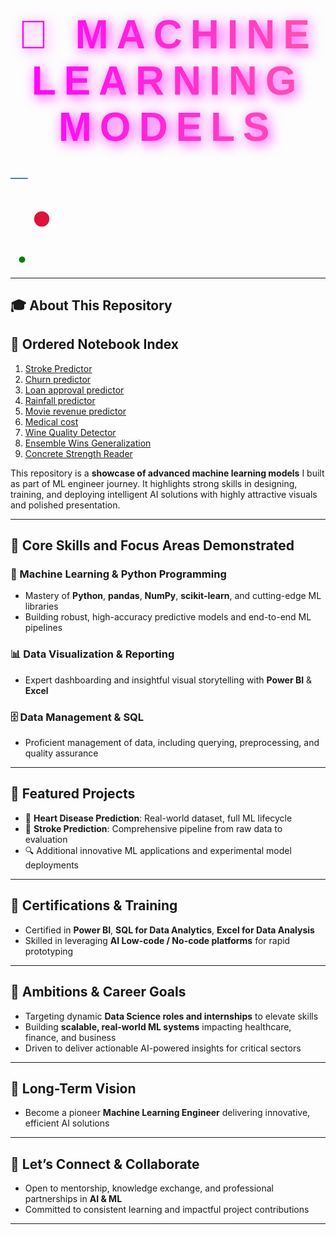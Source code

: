 <!-- 🌟 Animated Gradient Header -->
<h1 align="center" style="
  font-family: 'Segoe UI Black', 'Poppins', 'Trebuchet MS', sans-serif;
  font-weight: 900;
  font-size: 4rem;
  background: linear-gradient(270deg, #FF00FF, #00FFFF, #FF4500, #FFFF00, #FF00FF);
  background-size: 1200% 1200%;
  -webkit-background-clip: text;
  -webkit-text-fill-color: transparent;
  animation: ultraGradientMove 10s ease infinite;
  filter: drop-shadow(4px 4px 10px rgba(255, 0, 255, 0.9));
  letter-spacing: 0.2em;
  text-transform: uppercase;
  margin-bottom: 30px;
">
  🤖 Machine Learning Models
</h1>

<!-- 🔵 Animated Line -->
<svg width="100%" height="30">
  <line x1="0" y1="15" x2="100%" y2="15" stroke="steelblue" stroke-width="2">
    <animate attributeName="x2" from="0" to="100%" dur="2s" repeatCount="indefinite" />
  </line>
</svg>

<!-- 🔴 Pulsing Circle -->
<svg width="100" height="100">
  <circle cx="50" cy="50" r="10" fill="crimson">
    <animate attributeName="r" values="10;20;10" dur="1s" repeatCount="indefinite" />
  </circle>
</svg>

<!-- 🟢 Sliding Dot -->
<svg width="100%" height="30">
  <circle cx="0" cy="15" r="5" fill="green">
    <animate attributeName="cx" from="0" to="100%" dur="3s" repeatCount="indefinite" />
  </circle>
</svg>

---

## 🎓 About This Repository
## 📘 Ordered Notebook Index

01. [Stroke Predictor](./1.Stroke%20Predictor.ipynb)  
02. [Churn predictor](./2.Churn%20predictor.ipynb)  
03. [Loan approval predictor](./3.Loan%20approval%20predictor.ipynb)  
04. [Rainfall predictor](./4.Rainfall%20predictor.ipynb)  
05. [Movie revenue predictor](./5.Movie%20revenue%20predictor.ipynb)  
06. [Medical cost](./6.Medical%20cost.ipynb)  
07. [Wine Quality Detector](./7.Wine%20Quality%20Detector.ipynb)  
08. [Ensemble Wins Generalization](./8.Ensemble%20Wins%20Generalization.ipynb)  
09. [Concrete Strength Reader](./9.Concrete%20Strength%20Reader.ipynb)


This repository is a **showcase of advanced machine learning models** I built as part of ML engineer journey. It highlights strong skills in designing, training, and deploying intelligent AI solutions with highly attractive visuals and polished presentation.

---

## 🌈 Core Skills and Focus Areas Demonstrated

### 🐍 Machine Learning & Python Programming

- Mastery of **Python**, **pandas**, **NumPy**, **scikit-learn**, and cutting-edge ML libraries  
- Building robust, high-accuracy predictive models and end-to-end ML pipelines  

### 📊 Data Visualization & Reporting

- Expert dashboarding and insightful visual storytelling with **Power BI** & **Excel**  

### 🗄️ Data Management & SQL

- Proficient management of data, including querying, preprocessing, and quality assurance  

---

## 🚀 Featured Projects

- 💓 **Heart Disease Prediction**: Real-world dataset, full ML lifecycle  
- 🧠 **Stroke Prediction**: Comprehensive pipeline from raw data to evaluation  
- 🔍 Additional innovative ML applications and experimental model deployments  

---

## 📜 Certifications & Training

- Certified in **Power BI**, **SQL for Data Analytics**, **Excel for Data Analysis**  
- Skilled in leveraging **AI Low-code / No-code platforms** for rapid prototyping  

---

## 🎯 Ambitions & Career Goals

- Targeting dynamic **Data Science roles and internships** to elevate skills  
- Building **scalable, real-world ML systems** impacting healthcare, finance, and business  
- Driven to deliver actionable AI-powered insights for critical sectors  

---

## 🔮 Long-Term Vision

- Become a pioneer **Machine Learning Engineer** delivering innovative, efficient AI solutions  

---

## 🤝 Let’s Connect & Collaborate

- Open to mentorship, knowledge exchange, and professional partnerships in **AI & ML**  
- Committed to consistent learning and impactful project contributions  

---
